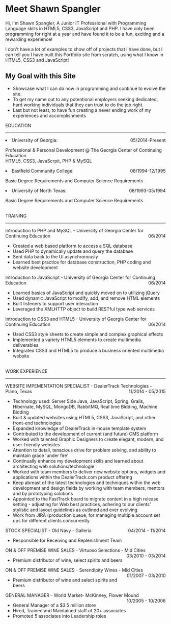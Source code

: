 
<h1>Meet Shawn Spangler</h1>
 <p>Hi, I'm Shawn Spangler, A Junior IT Professional with Programming Language skills in HTML5, CSS3, JavaScript and PHP. I have only been programming for right at a year and have found it to be a fun, exciting and a rewarding experience!</p>
 <p>I don't have a lot of examples to show off of projects that I have done, but I can tell you I have built this Portfolio site from scratch, using what I know in HTML5, CSS3 and JavaScript!</p>
 <h2>My Goal with this Site</h2>
 <ul>
 <li>Showcase what I can do now in programming and continue to evolve the site. </li>
 <li>To get my name out to any potentional employers seeking dedicated, hard working individuals that they can trust to do the job right.</li>
 <li>Last but not least, to have fun creating a never ending work of my experiences and accomplishments</li>
 </ul>
</div>
<div>EDUCATION</div><hr>
 	<div><li>University of Georgia: <div style="float:right;">05/2014-Present</div></div>
 		<p>Professional &amp; Personal Development @ The Georgia Center of Continuing Education <br> HTML5, CSS3, JavaScrpit, PHP &amp; MySQL</p>
 		<li>Eastfield Community College:<div style="float:right;">08/1994-12/1995</div><p>Basic Degree Requirements and Computer Science Requirements</li>
 		<li>University of North Texas:<div style="float:right;">08/1993-05/1994</div>
 			<p>Basic Degree Requirements and Computer Science Requirements
 			</p></li><br>
 	<div>TRAINING</div><hr>
 	<div>Introduction to PHP and MySQL - University of Georgia Center for Continuing Education
 		<div style="float:right;">06/2014</div>
 		<ul>
 			<li>Created a web based platform to access a SQL database</li>
 			<li>Used PHP to dynamically update and query the database</li>
 			<li>Sent data back to the UI asynchronously</li>
 			<li>Learned best practice for database construction, PHP coding and website development</li>
 		</ul>
 	</div>
 	<div>Introduction to JavaScript - University of Georgia Center for Continuing Education<div style="float:right;">06/2014</div>
 	<ul><li>Learned basics of JavaScript and quickly moved on to utilizing jQuery</li>
 	<li>Used dynamic JavaScript to modify, add, and remove HTML elements</li>
 	<li>Built listeners to support user interaction</li>
 	<li>Leveraged the XMLHTTP object to build RESTful type web services</li></ul>
 	</div>
 	<div>Introduction to CSS3 and HTML5 - University of Georgia Center for Continuing Education<div style="float:right;">06/2014</div>
 	<ul><li>Used CSS3 style sheets to create simple and complex graphical effects</li>
 	<li>Implemented a variety HTML5 elements to create multimedia deliverables</li>
 	<li>Integrated CSS3 and HTML5 to produce a business oriented multimedia website</il></ul>
 	</div>
 		<br>
 	<div>WORK EXPERIENCE</div><hr>
 	<div>WEBSITE IMPEMENTATION SPECIALIST - DealerTrack Technologies - Plano, Texas <div style="float:right;">11/2014 - 05/2015</div>
 	<ul><li>Technology used: Server Side Java, JavaScript, Spring, Grails, Hibernate, MySQL, MongoDB, RabbitMQ, Real time Bidding, Machine Bidding</li>
 		<li>Built & updated websites using HTML5, CSS3, JavaScript, and other front-end technologies</li>
 		<li>Expanded knowledge of DealerTrack in-house template system</li>
 		<li>Contributed to the development of current (and future) CMS platform</li>
 		<li>Worked with talented Graphic Designers to create elegant, modern, and user-friendly websites</li>
 		<li>Attention to detail, tenacious drive for problem solving, and ability to maintain grace 'under fire'</li>
 		<li>Continually enhance my development skills and learned about architecting web solutions/technologie</li>
 		<li>Worked with team members to deliver new website options, widgets and applications within the DealerTrack.com product offering</li>
 		<li>Keep abreast of the latest technologies and techniques within the web development and design fields by working with team members, mentors and by prototyping solutions</li>
 		<li>Appointed to the FastTrack board to migrate content in a high release setting - adjusting for Web best practices, adhering to our clients' stylistic and layout guidelines as outlined and ever evolving</li>
 		<li>Work from JIRA (production queue, for managing multiple account set ups for different clients concurrently</li></ul>
 	</div>
 	<div>STOCK SPECIALIST - Old Navy - Galleria <div style="float:right;">04/2014 - 11/2014</div>
 		<ul><li>Responsible for Receiving and Replenishment Team</li></ul>
 	</div>
 	<div>ON &amp; OFF PREMISE WINE SALES - Virtuoso Selections - Mid Cities<div style="float:right;">03/2010 - 03/2014</div>
 		<ul><li>Premium distributor of wine, select spirits and beers</li></ul>
 	</div>
	<div>ON &amp; OFF PREMISE WINE SALES - Serendipity Wines - Mid Cities<div style="float:right;">01/2007 - 03/2010</div>
		<ul><li>Premium distributor of wine and select spirits and beers</li></ul>
	</div>
	<div>GENERAL MANAGER - World Market- McKinney, Flower Mound<div style="float:right;">10/2005 - 10/2006</div>
		<ul><li>General Manager of a $3.5 million store</li>
			<li>Hired, Trained and Maintained staff of 20+ associates</li>
			<li>Promoted 5 associates into Leadership roles</li></ul>
	</div>

